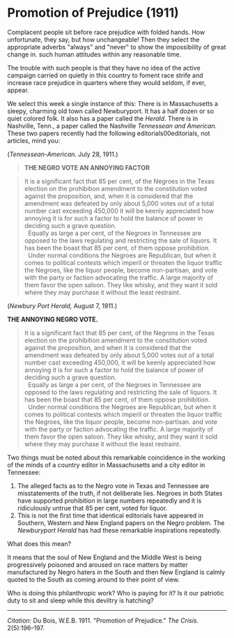 
<!--
title:   Promotion of Prejudice
author:  Du Bois, W.E.B.
journal: The Crisis
year:    1911
volume:  2
issue: 5
pages: 196-197
-->

# Promotion of Prejudice (1911)

Complacent people sit before
race prejudice with folded hands. How unfortunate, they say, but how unchangeable! Then they select the appropriate adverbs "always" and "never" to show the impossibility of great change in. such human attitudes within any reasonable time.

The trouble with such people is that they have no idea of the active campaign carried on quietly in this country to foment race strife and increase race prejudice in quarters where they would seldom, if ever, appear.

We select this week a single instance of this: There is in Massachusetts a sleepy, charming old town called Newburyport. It has a half dozen or so quiet colored folk. It also has a paper called the *Herald*. There is in Nashville, Tenn., a paper called the Nashville *Tennessean and American*. These two papers recently had the following editorials00editorials, not articles, mind you:

(*Tennessean-American*. July 28, 1911.)

> **THE NEGRO VOTE AN ANNOYING FACTOR**

> It is a significant fact that 85 per cent, of the Negroes in the Texas election on the prohibition
amendment to the constitution voted against the proposition, and, when it is considered that the amendment was defeated by only about 5,000 votes out of a total number cast exceeding 450,000 it will be keenly appreciated how annoying it is for such a factor to hold the balance of power in deciding such a grave question.   
> &nbsp;
> Equally as large a per cent, of the Negroes in Tennessee are opposed to the laws regulating and restricting the sale of liquors. It has been the boast that 85 per cent, of them oppose prohibition.   
> &nbsp;
> Under normal conditions the Negroes are Republican, but when it comes to political contests which imperil or threaten the liquor traffic the Negroes, like the liquor people, become non-partisan, and vote with the party or faction advocating the traffic. A large majority of them favor the open saloon. They like whisky, and they want it sold where they may purchase it without the least restraint.

(*Newbury Port Herald,* August 7, 1911.)

**THE ANNOYING NEGRO VOTE.**

> It is a significant fact that 85 per cent, of the Negrons in the Texas election on the prohibition amendment to the constitution voted against the proposition, and when it is considered that the amendment was defeated by only about 5,000 votes out of a total number cast exceeding 450,000, it will be keenly appreciated how annoying it is for such a factor to hold the balance of power of deciding such a grave question.    
> &nbsp;
> Equally as large a per cent, of the Negroes in Tennessee are opposed to the laws regulating and restricting the sale of liquors. It has been the boast that 85 per cent, of them oppose prohibition.   
> &nbsp;
> Under normal conditions the Negroes are Republican, but when it comes to political contests which imperil or threaten the liquor traffic the Negroes, like the liquor people, become non-partisan. and vote with the party or faction advocating the traffic. A large majority of them favor the open saloon. They like whisky, and they want it sold where they may purchase it without the least restraint.

Two things must be noted about this remarkable coincidence in the working of the minds of a country editor in Massachusetts and a city editor in Tennessee:

1. The alleged facts as to the Negro vote in Texas and Tennessee are misstatements of the truth, if not deliberate lies. Negroes in both States have supported prohibition in large numbers repeatedly and it is ridiculously untrue that 85 per cent, voted for liquor.
2. This is not the first time that identical editorials have appeared in Southern, Western and New England papers on the Negro problem. The *Newburyport Herald* has had these remarkable inspirations repeatedly.

What does this mean?

It means that the soul of New England and the Middle West is being progressively poisoned and aroused on race matters by matter manufactured by Negro haters in the South and then New England is calmly quoted to the
South as coming around to their point of view.

Who is doing this philanthropic work? Who is paying for it? Is it our patriotic duty to sit and sleep while this deviltry is hatching?

_________________
*Citation:* Du Bois, W.E.B. 1911. "Promotion of Prejudice." *The Crisis*. 2(5):196&ndash;197.